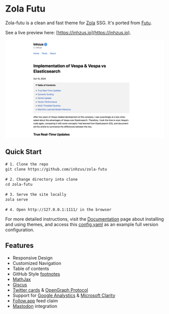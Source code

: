 # Zola Futu

Zola-futu is a clean and fast theme for [Zola](https://www.getzola.org) SSG. It's ported from [Futu](https://github.com/yuanji-dev/futu).

See a live preview here: [https://inhzus.io](https://inhzus.io).

![image.png](screenshot.png)

## Quick Start

```
# 1. Clone the repo
git clone https://github.com/inhzus/zola-futu

# 2. Change directory into clone
cd zola-futu

# 3. Serve the site locally
zola serve

# 4. Open http://127.0.0.1:1111/ in the browser
```

For more detailed instructions, visit the [Documentation](https://www.getzola.org/documentation/) page about installing and using themes, and access this [config.yaml](https://github.com/inhzus/inhzus.com/blob/main/config.toml) as an example full version configuration.
## Features

- Responsive Design
- Customized Navigation
- Table of contents
- GitHub Style [footnotes](https://docs.github.com/en/get-started/writing-on-github/getting-started-with-writing-and-formatting-on-github/basic-writing-and-formatting-syntax#footnotes)
- [MathJax](https://www.mathjax.org)
- [Giscus](https://giscus.app)
- [Twitter cards](https://developer.x.com/en/docs/x-for-websites/cards/overview/abouts-cards) & [OpenGraph Protocol](https://ogp.me)
- Support for [Google Analystics](https://developers.google.com/analytics) & [Microsoft Clarity](https://clarity.microsoft.com)
- [Follow.app](https://follow.is) feed claim
- [Mastodon](https://joinmastodon.org/) integration

